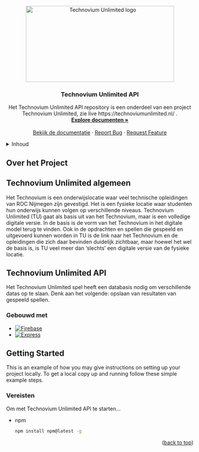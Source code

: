 <!-- PROJECT LOGO -->
<br />
<div align="center">
  <a href="https://github.com/technoviumunlimited/technoviumunlimited_api">
    <img src="https://raw.githubusercontent.com/technoviumunlimited/technoviumunlimited_api/main/assets/images/logo-399-205.png" alt="Technovium Unlimited logo" width="399" height="205">
  </a>

  <h3 align="center">Technovium Unlimited API</h3>

  <p align="center">
    Het Technovium Unlimited API repository is een onderdeel van een project Technovium Unlimited, zie live https://technoviumunlimited.nl/ . 
    <br />
    <a href="https://api.technoviumunlimited.nl" target="_blank"><strong>Explore documenten »</strong></a>
    <br />
    <br />
    <a href="https://api.technoviumunlimited.nl">Bekijk de documentatie</a>
    ·
    <a href="https://github.com/technoviumunlimited/technoviumunlimited_api_functions/issues">Report Bug</a>
    ·
    <a href="https://github.com/technoviumunlimited/technoviumunlimited_api_functions/issues">Request Feature</a>
  </p>
  
  
  
</div>

<!-- TABLE OF CONTENTS -->
<details>
  <summary>Inhoud</summary>
  <ol>
    <li>
      <a href="#about-the-project">Over het project</a>
      <ul>
        <li><a href="#built-with">Gemaakt met</a></li>
      </ul>
    </li>
    <li>
      <a href="#getting-started">Starten met Technovium Unlimited API</a>
      <ul>
        <li><a href="#prerequisites">Prerequisites</a></li>
        <li><a href="#installation">Installatie</a></li>
      </ul>
    </li>
    <li><a href="#usage">Usage</a></li>
    <li><a href="#roadmap">Roadmap</a></li>
    <li><a href="#contributing">Contributing</a></li>
    <li><a href="#license">License</a></li>
    <li><a href="#contact">Contact</a></li>
    <li><a href="#acknowledgments">Acknowledgments</a></li>
  </ol>
</details>


<!-- ABOUT THE PROJECT -->
## Over het Project

## Technovium Unlimited algemeen 
Het Technovium is een onderwijslocatie waar veel technische opleidingen van ROC Nijmegen zijn gevestigd. 
Het is een fysieke locatie waar studenten hun onderwijs kunnen volgen op verschillende niveaus.
Technovium Unlimited (TU) gaat als basis uit van het Technovium, maar is een volledige digitale versie. 
In de basis is de vorm van het Technovium in het digitale model terug te vinden. Ook in de opdrachten en spellen 
die gespeeld en uitgevoerd kunnen worden in TU is de link naar het Technovium en de opleidingen die zich daar bevinden duidelijk zichtbaar, 
maar hoewel het wel de basis is, is TU veel meer dan ‘slechts’ een digitale versie van de fysieke locatie.


## Technovium Unlimited API 
Het Technovium Unlimited spel heeft een databasis nodig om verschillende datas op te slaan. 
Denk aan het volgende: opslaan van resultaten van gespeeld spellen.

### Gebouwd met

* [![Firebase](https://img.shields.io/badge/Firebase-039BE5?style=for-the-badge&logo=Firebase&logoColor=white)](https://firebase.google.com)
* [![Express](https://img.shields.io/badge/express.js-%23404d59.svg?style=for-the-badge&logo=express&logoColor=%2361DAFB)](https://expressjs.com)

<!-- GETTING STARTED -->
## Getting Started

This is an example of how you may give instructions on setting up your project locally.
To get a local copy up and running follow these simple example steps.

### Vereisten

Om met Technovium Unlimited API te starten...
* npm
  ```sh
  npm install npm@latest -g
  ```


<p align="right">(<a href="#readme-top">back to top</a>)</p>
